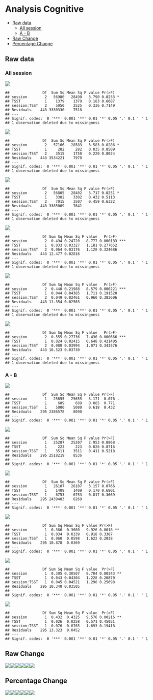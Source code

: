 Analysis Cognitive
================

-   [Raw data](#raw-data)
    -   [All session](#all-session)
    -   [A - B](#a---b)
-   [Raw Change](#raw-change)
-   [Percentage Change](#percentage-change)

Raw data
--------

### All session

![](Analysis_cognitive_files/figure-markdown_github/unnamed-chunk-3-1.png)

    ##               Df  Sum Sq Mean Sq F value Pr(>F)  
    ## session        2   56980   28490   3.790 0.0233 *
    ## TSST           1    1379    1379   0.183 0.6687  
    ## session:TSST   2    5050    2525   0.336 0.7149  
    ## Residuals    443 3330330    7518                 
    ## ---
    ## Signif. codes:  0 '***' 0.001 '**' 0.01 '*' 0.05 '.' 0.1 ' ' 1
    ## 1 observation deleted due to missingness

![](Analysis_cognitive_files/figure-markdown_github/unnamed-chunk-3-2.png)

    ##               Df  Sum Sq Mean Sq F value Pr(>F)  
    ## session        2   57166   28583   3.583 0.0286 *
    ## TSST           1     282     282   0.035 0.8509  
    ## session:TSST   2    3515    1758   0.220 0.8024  
    ## Residuals    443 3534221    7978                 
    ## ---
    ## Signif. codes:  0 '***' 0.001 '**' 0.01 '*' 0.05 '.' 0.1 ' ' 1
    ## 1 observation deleted due to missingness

![](Analysis_cognitive_files/figure-markdown_github/unnamed-chunk-3-3.png)

    ##               Df  Sum Sq Mean Sq F value Pr(>F)  
    ## session        2   56805   28402   3.717 0.0251 *
    ## TSST           1    3302    3302   0.432 0.5113  
    ## session:TSST   2    7015    3507   0.459 0.6322  
    ## Residuals    443 3385009    7641                 
    ## ---
    ## Signif. codes:  0 '***' 0.001 '**' 0.01 '*' 0.05 '.' 0.1 ' ' 1
    ## 1 observation deleted due to missingness

![](Analysis_cognitive_files/figure-markdown_github/unnamed-chunk-3-4.png)

    ##               Df Sum Sq Mean Sq F value   Pr(>F)    
    ## session        2  0.494 0.24720   8.777 0.000183 ***
    ## TSST           1  0.033 0.03327   1.181 0.277652    
    ## session:TSST   2  0.064 0.03176   1.128 0.324686    
    ## Residuals    443 12.477 0.02816                     
    ## ---
    ## Signif. codes:  0 '***' 0.001 '**' 0.01 '*' 0.05 '.' 0.1 ' ' 1
    ## 1 observation deleted due to missingness

![](Analysis_cognitive_files/figure-markdown_github/unnamed-chunk-3-5.png)

    ##               Df Sum Sq Mean Sq F value   Pr(>F)    
    ## session        2  0.440 0.21988   8.579 0.000221 ***
    ## TSST           1  0.044 0.04385   1.711 0.191520    
    ## session:TSST   2  0.049 0.02461   0.960 0.383606    
    ## Residuals    443 11.354 0.02563                     
    ## ---
    ## Signif. codes:  0 '***' 0.001 '**' 0.01 '*' 0.05 '.' 0.1 ' ' 1
    ## 1 observation deleted due to missingness

![](Analysis_cognitive_files/figure-markdown_github/unnamed-chunk-3-6.png)

    ##               Df Sum Sq Mean Sq F value   Pr(>F)    
    ## session        2  0.555 0.27736   7.436 0.000666 ***
    ## TSST           1  0.024 0.02415   0.648 0.421405    
    ## session:TSST   2  0.080 0.03994   1.071 0.343576    
    ## Residuals    443 16.523 0.03730                     
    ## ---
    ## Signif. codes:  0 '***' 0.001 '**' 0.01 '*' 0.05 '.' 0.1 ' ' 1
    ## 1 observation deleted due to missingness

### A - B

![](Analysis_cognitive_files/figure-markdown_github/unnamed-chunk-5-1.png)

    ##               Df  Sum Sq Mean Sq F value Pr(>F)  
    ## session        1   25655   25655   3.171  0.076 .
    ## TSST           1     689     689   0.085  0.771  
    ## session:TSST   1    5000    5000   0.618  0.432  
    ## Residuals    295 2386578    8090                 
    ## ---
    ## Signif. codes:  0 '***' 0.001 '**' 0.01 '*' 0.05 '.' 0.1 ' ' 1

![](Analysis_cognitive_files/figure-markdown_github/unnamed-chunk-5-2.png)

    ##               Df  Sum Sq Mean Sq F value Pr(>F)  
    ## session        1   25207   25207   2.953 0.0868 .
    ## TSST           1     223     223   0.026 0.8716  
    ## session:TSST   1    3511    3511   0.411 0.5218  
    ## Residuals    295 2518219    8536                 
    ## ---
    ## Signif. codes:  0 '***' 0.001 '**' 0.01 '*' 0.05 '.' 0.1 ' ' 1

![](Analysis_cognitive_files/figure-markdown_github/unnamed-chunk-5-3.png)

    ##               Df  Sum Sq Mean Sq F value Pr(>F)  
    ## session        1   26107   26107   3.157 0.0766 .
    ## TSST           1    1409    1409   0.170 0.6801  
    ## session:TSST   1    6753    6753   0.817 0.3669  
    ## Residuals    295 2439483    8269                 
    ## ---
    ## Signif. codes:  0 '***' 0.001 '**' 0.01 '*' 0.05 '.' 0.1 ' ' 1

![](Analysis_cognitive_files/figure-markdown_github/unnamed-chunk-5-4.png)

    ##               Df Sum Sq Mean Sq F value Pr(>F)   
    ## session        1  0.366  0.3660   9.926 0.0018 **
    ## TSST           1  0.034  0.0339   0.918 0.3387   
    ## session:TSST   1  0.060  0.0598   1.622 0.2038   
    ## Residuals    295 10.878  0.0369                  
    ## ---
    ## Signif. codes:  0 '***' 0.001 '**' 0.01 '*' 0.05 '.' 0.1 ' ' 1

![](Analysis_cognitive_files/figure-markdown_github/unnamed-chunk-5-5.png)

    ##               Df Sum Sq Mean Sq F value  Pr(>F)   
    ## session        1  0.305 0.30507   8.704 0.00343 **
    ## TSST           1  0.043 0.04304   1.228 0.26870   
    ## session:TSST   1  0.045 0.04521   1.290 0.25698   
    ## Residuals    295 10.340 0.03505                   
    ## ---
    ## Signif. codes:  0 '***' 0.001 '**' 0.01 '*' 0.05 '.' 0.1 ' ' 1

![](Analysis_cognitive_files/figure-markdown_github/unnamed-chunk-5-6.png)

    ##               Df Sum Sq Mean Sq F value  Pr(>F)   
    ## session        1  0.432  0.4325   9.576 0.00216 **
    ## TSST           1  0.026  0.0258   0.571 0.45051   
    ## session:TSST   1  0.076  0.0765   1.693 0.19418   
    ## Residuals    295 13.323  0.0452                   
    ## ---
    ## Signif. codes:  0 '***' 0.001 '**' 0.01 '*' 0.05 '.' 0.1 ' ' 1

Raw Change
----------

![](Analysis_cognitive_files/figure-markdown_github/unnamed-chunk-7-1.png)![](Analysis_cognitive_files/figure-markdown_github/unnamed-chunk-7-2.png)![](Analysis_cognitive_files/figure-markdown_github/unnamed-chunk-7-3.png)![](Analysis_cognitive_files/figure-markdown_github/unnamed-chunk-7-4.png)![](Analysis_cognitive_files/figure-markdown_github/unnamed-chunk-7-5.png)![](Analysis_cognitive_files/figure-markdown_github/unnamed-chunk-7-6.png)

Percentage Change
-----------------

![](Analysis_cognitive_files/figure-markdown_github/unnamed-chunk-9-1.png)![](Analysis_cognitive_files/figure-markdown_github/unnamed-chunk-9-2.png)![](Analysis_cognitive_files/figure-markdown_github/unnamed-chunk-9-3.png)![](Analysis_cognitive_files/figure-markdown_github/unnamed-chunk-9-4.png)![](Analysis_cognitive_files/figure-markdown_github/unnamed-chunk-9-5.png)![](Analysis_cognitive_files/figure-markdown_github/unnamed-chunk-9-6.png)
